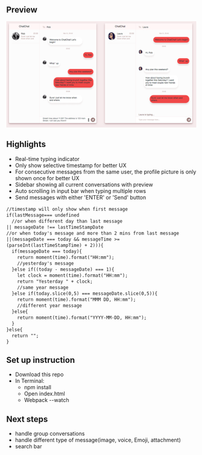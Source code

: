 ## Preview
![alt text](https://github.com/lilyzqy/FrontendChat/blob/master/docs/ScreenShot.png)

## Highlights
* Real-time typing indicator
* Only show selective timestamp for better UX
* For consecutive messages from the same user, the profile picture is only shown once for better UX
* Sidebar showing all current conversations with preview
* Auto scrolling in input bar when typing multiple rows
* Send messages with either 'ENTER' or 'Send' button

```
//timestamp will only show when first message
if(lastMessage=== undefined
  //or when different day than last message
|| messageDate !== lastTimeStampDate
//or when today's message and more than 2 mins from last message
||(messageDate === today && messageTime >= (parseInt(lastTimeStampTime) + 2))){
  if(messageDate === today){
    return moment(time).format("HH:mm");
    //yesterday's message
  }else if((today - messageDate) === 1){
    let clock = moment(time).format("HH:mm");
    return "Yesterday " + clock;
    //same year message
  }else if(today.slice(0,5) === messageDate.slice(0,5)){
    return moment(time).format("MMM DD, HH:mm");
    //different year message
  }else{
    return moment(time).format("YYYY-MM-DD, HH:mm");
  }
}else{
  return "";
}
```

## Set up instruction
* Download this repo
* In Terminal:
  * npm install
  * Open index.html
  * Webpack --watch

## Next steps
* handle group conversations
* handle different type of message(image, voice, Emoji, attachment)
* search bar

